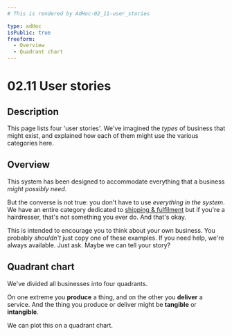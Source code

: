 ```yaml
---
# This is rendered by AdHoc-02_11-user_stories

type: adHoc
isPublic: true
freeform:
  - Overview
  - Quadrant chart
---
```


# 02.11 User stories

## Description

This page lists four 'user stories'. We've imagined the _types_ of business that might exist, and explained how each of them might use the various categories here.

## Overview

This system has been designed to accommodate everything that a business _might possibly need_.

But the converse is not true: you don't have to use _everything in the system_. We have an entire category dedicated to [shipping & fulfilment](/35) but if you're a hairdresser, that's not something you ever do. And that's okay.

This is intended to encourage you to think about your own business. You probably _shouldn't_ just copy one of these examples. If you need help, we're always available. Just ask. Maybe we can tell your story?

## Quadrant chart

We've divided all businesses into four quadrants.

On one extreme you **produce** a thing, and on the other you **deliver** a service. And the thing you produce or deliver might be **tangible** or **intangible**.

We can plot this on a quadrant chart.
